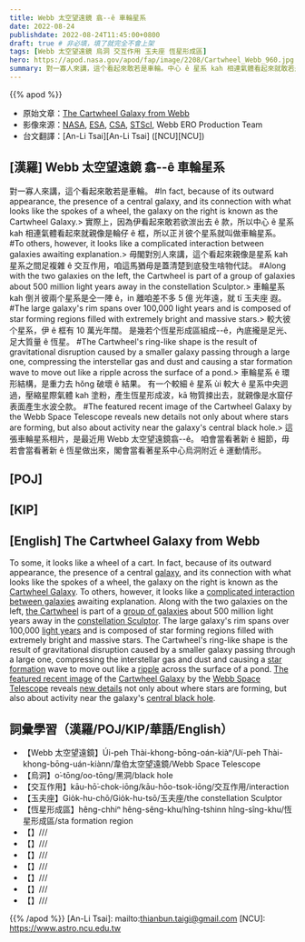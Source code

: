 ```yaml
---
title: Webb 太空望遠鏡 翕--ê 車輪星系
date: 2022-08-24
publishdate: 2022-08-24T11:45:00+0800
draft: true # 非必填，填了就完全不會上架
tags: [Webb 太空望遠鏡 烏洞 交互作用 玉夫座 恆星形成區]
hero: https://apod.nasa.gov/apod/fap/image/2208/Cartwheel_Webb_960.jpg
summary: 對一寡人來講，這个看起來敢若是車輪。中心 ê 星系 kah 相連氣體看起來就敢若是輪仔 ê 框，所以正爿彼个星系就叫做車輪星系。
---
```


{{% apod %}}

- 原始文章：[The Cartwheel Galaxy from Webb](https://apod.nasa.gov/apod/ap220824.html)
- 影像來源：[NASA](https://www.nasa.gov/), [ESA](https://www.esa.int/), [CSA](https://www.asc-csa.gc.ca/eng/), [STScI](https://www.stsci.edu/), Webb ERO Production Team
- 台文翻譯：[An-Li Tsai][An-Li Tsai] ([NCU][NCU])

## [漢羅] Webb 太空望遠鏡 翕--ê 車輪星系
對一寡人來講，這个看起來敢若是車輪。
#In fact, because of its outward appearance, the presence of a central galaxy, and its connection with what looks like the spokes of a wheel, the galaxy on the right is known as the Cartwheel Galaxy.>
實際上，因為伊看起來敢若欲湠出去 ê 款，所以中心 ê 星系 kah 相連氣體看起來就親像是輪仔 ê 框，所以正爿彼个星系就叫做車輪星系。
#To others, however, it looks like a complicated interaction between galaxies awaiting explanation.>
毋閣對別人來講，這个看起來親像是星系 kah 星系之間足複雜 ê 交互作用，咱這馬猶毋是蓋清楚到底發生啥物代誌。
#Along with the two galaxies on the left, the Cartwheel is part of a group of galaxies about 500 million light years away in the constellation Sculptor.>
車輪星系 kah 倒爿彼兩个星系是仝一陣 ê，in 離咱差不多 5 億 光年遠，就 tī 玉夫座 遐。
#The large galaxy's rim spans over 100,000 light years and is composed of star forming regions filled with extremely bright and massive stars.>
較大彼个星系，伊 ê 框有 10 萬光年闊。
是幾若个恆星形成區組成--ê，內底攏是足光、足大質量 ê 恆星。
#The Cartwheel's ring-like shape is the result of gravitational disruption caused by a smaller galaxy passing through a large one, compressing the interstellar gas and dust and causing a star formation wave to move out like a ripple across the surface of a pond.>
車輪星系 ê 環形結構，是重力去 hŏng 破壞 ê 結果。
有一个較細 ê 星系 ùi 較大 ê 星系中央迵過，壓縮星際氣體 kah 塗粉，產生恆星形成波，kā 物質捒出去，就親像是水窟仔表面產生水波仝款。
#The featured recent image of the Cartwheel Galaxy by the Webb Space Telescope reveals new details not only about where stars are forming, but also about activity near the galaxy's central black hole.>
這張車輪星系相片，是最近用 Webb 太空望遠鏡翕--ê。
咱會當看著新 ê 細節，毋若會當看著新 ê 恆星做出來，閣會當看著星系中心烏洞附近 ê 運動情形。


## [POJ]

## [KIP]

## [English] The Cartwheel Galaxy from Webb
To some, it looks like a wheel of a cart.
In fact, because of its outward appearance, the presence of a central [galaxy][galaxy], and its connection with what looks like the spokes of a wheel, the galaxy on the right is known as the [Cartwheel Galaxy][Cartwheel Galaxy 1].
To others, however, it looks like a [complicated interaction between galaxies][complicated interaction between galaxies] awaiting explanation.
Along with the two galaxies on the left, [the Cartwheel][the Cartwheel] is part of a [group of galaxies][group of galaxies] about 500 million light years away in the [constellation Sculptor][constellation Sculptor].
The large galaxy's rim spans over 100,000 [light years][light years] and is composed of star forming regions filled with extremely bright and massive stars.
The Cartwheel's ring-like shape is the result of gravitational disruption caused by a smaller galaxy passing through a large one, compressing the interstellar gas and dust and causing a [star formation][star formation] wave to move out like a [ripple][ripple] across the surface of a pond.
[The featured recent image][The featured recent image] of the [Cartwheel Galaxy][Cartwheel Galaxy 2] by the [Webb Space Telescope][Webb Space Telescope] reveals [new details][new details] not only about where stars are forming, but also about activity near the galaxy's [central black hole][central black hole e].


## 詞彙學習（漢羅/POJ/KIP/華語/English）
- 【Webb 太空望遠鏡】Úi-peh Thài-khong-bōng-oán-kiàⁿ/Uí-peh Thài-khong-bōng-uán-kiànn/韋伯太空望遠鏡/Webb Space Telescope
- 【烏洞】o͘-tōng/oo-tōng/黑洞/black hole
- 【交互作用】kāu-hō͘-chok-iōng/kāu-hōo-tsok-iōng/交互作用/interaction
- 【玉夫座】Gio̍k-hu-chō/Gio̍k-hu-tsō/玉夫座/the constellation Sculptor
- 【恆星形成區】hêng-chhiⁿ hêng-sêng-khu/hîng-tshinn hîng-sîng-khu/恆星形成區/sta formation region
- 【】///
- 【】///
- 【】///
- 【】///
- 【】///
- 【】///
- 【】///

{{% /apod %}}
[An-Li Tsai]: mailto:thianbun.taigi@gmail.com
[NCU]: https://www.astro.ncu.edu.tw

[copyright]: https://apod.nasa.gov/apod/fap/lib/about_apod.html#srapply



[galaxy]:https://science.nasa.gov/astrophysics/focus-areas/what-are-galaxies
[Cartwheel Galaxy 1]:https://en.wikipedia.org/wiki/Cartwheel_Galaxy
[complicated interaction between galaxies]:https://apod.nasa.gov/apod/ap130514.html
[the Cartwheel]:https://apod.nasa.gov/apod/ap060118.html
[group of galaxies]:https://apod.nasa.gov/apod/ap070319.html
[constellation Sculptor]:http://hawastsoc.org/deepsky/scl/index.html
[light years]:https://spaceplace.nasa.gov/light-year/en/
[star formation]:https://science.nasa.gov/astrophysics/focus-areas/how-do-stars-form-and-evolve
[ripple]:https://www.youtube.com/watch?v=T9QwiBFN9gI
[The featured recent image]:https://webbtelescope.org/contents/news-releases/2022/news-2022-039
[Cartwheel Galaxy 2]:https://youtu.be/bfAjQX-eapc
[Webb Space Telescope]:https://www.nasa.gov/mission_pages/webb/observatory/index.html
[new details]:https://img.buzzfeed.com/buzzfeed-static/static/2016-05/3/13/enhanced/webdr09/enhanced-30243-1462295029-5.jpg
[central black hole e]:https://apod.nasa.gov/apod/ap210804.html
[central black hole t]:https://apod.tw/daily/20210804/
